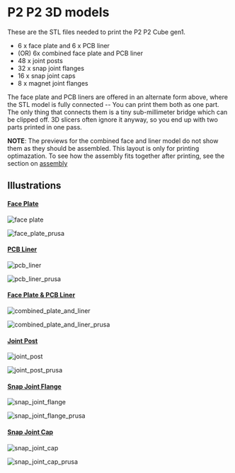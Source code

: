 # P2 P2 3D models


These are the STL files needed to print the P2 P2 Cube gen1.
- 6 x face plate and 6 x PCB liner
- (OR) 6x combined face plate and PCB liner
- 48 x joint posts
- 32 x snap joint flanges
- 16 x snap joint caps
- 8 x magnet joint flanges

The face plate and PCB liners are offered in an alternate form above, where the STL model is fully connected -- You can print them both as one part. The only thing that connects them is a tiny sub-millimeter bridge which can be clipped off. 3D slicers often ignore it anyway, so you end up with two parts printed in one pass.

**NOTE**: The previews for the combined face and liner model do not show them as they should be assembled. This layout is only for printing optimazation. To see how the assembly fits together after printing, see the section on [assembly](assembly.md)

## Illustrations

#### [Face Plate](face_plate.stl)
 
![face plate](face_plate.png)

![face_plate_prusa](face_plate_prusa.png)

#### [PCB Liner](pcb_liner.stl)

![pcb_liner](pcb_liner.png)

![pcb_liner_prusa](pcb_liner_prusa.png)

#### [Face Plate & PCB Liner](combined_face_plate_and_liner.stl) 

![combined_plate_and_liner](combined_plate_and_liner.png)

![combined_plate_and_liner_prusa](combined_plate_and_liner_prusa.png)

#### [Joint Post](joint_post.stl)

![joint_post](joint_post.png)

![joint_post_prusa](joint_post_prusa.png)

#### [Snap Joint Flange](snap_joint_flange.stl)

![snap_joint_flange](snap_joint_flange.png)

![snap_joint_flange_prusa](snap_joint_flange_prusa.png)

#### [Snap Joint Cap](snap_joint_cap.stl)

![snap_joint_cap](snap_joint_cap.png)

![snap_joint_cap_prusa](snap_joint_cap_prusa.png)
